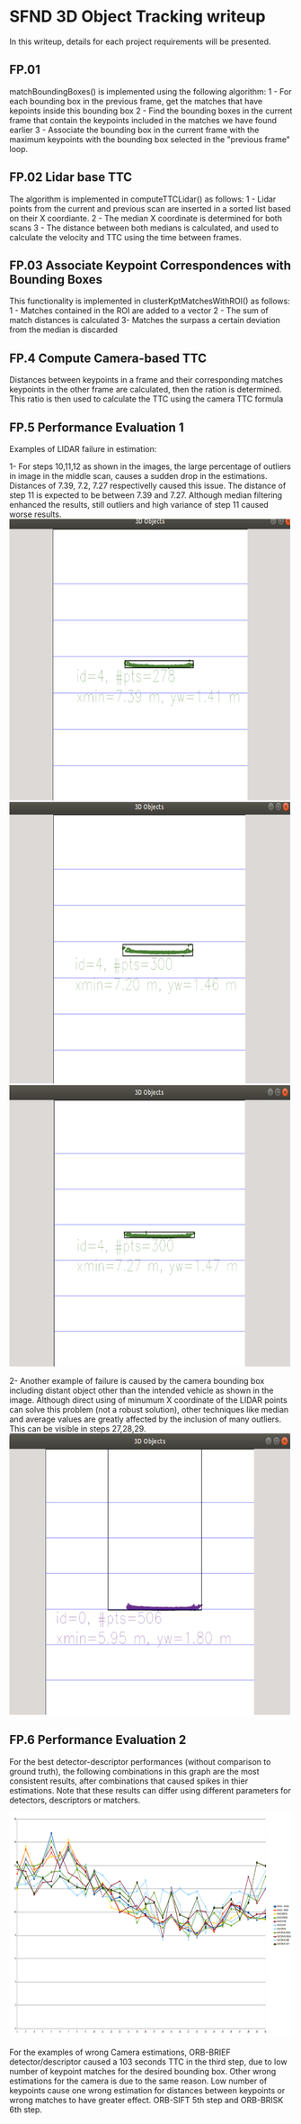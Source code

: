 # SFND 3D Object Tracking writeup

In this writeup, details for each project requirements will be presented.

## FP.01
matchBoundingBoxes() is implemented using the following algorithm:
1 - For each bounding box in the previous frame, get the matches that have kepoints inside this bounding box
2 - Find the bounding boxes in the current frame that contain the keypoints included in the matches we have found earlier
3 - Associate the bounding box in the current frame with the maximum keypoints with the bounding box selected in the "previous frame" loop.

## FP.02 Lidar base TTC
The algorithm is implemented in computeTTCLidar() as follows:
1 - Lidar points from the current and previous scan are inserted in a sorted list based on their X coordiante.
2 - The median X coordinate is determined for both scans
3 - The distance between both medians is calculated, and used to calculate the velocity and TTC using the time between frames.

## FP.03 Associate Keypoint Correspondences with Bounding Boxes
This functionality is implemented in clusterKptMatchesWithROI() as follows:
1 - Matches contained in the ROI are added to a vector
2 - The sum of match distances is calculated
3-  Matches the surpass a certain deviation from the median is discarded

## FP.4 Compute Camera-based TTC
Distances between keypoints in a frame and their corresponding matches keypoints in the other frame are calculated, then the ration is determined. This ratio is then used to calculate the TTC using the camera TTC formula

## FP.5 Performance Evaluation 1
Examples of LIDAR failure in estimation:

1- For steps 10,11,12 as shown in the images, the large percentage of outliers in image in the middle scan, causes a sudden drop in the estimations. Distances of 7.39, 7.2, 7.27 respectivelly caused this issue. The distance of step 11 is expected to be between 7.39 and 7.27. Although median filtering enhanced the results, still outliers and high variance of step 11 caused worse results.
<img src="doc/ex1-11.png" width="500" height="500" />
<img src="doc/ex1-12.png" width="500" height="500" />
<img src="doc/ex1-13.png" width="500" height="500" />


2- Another example of failure is caused by the camera bounding box including distant object other than the intended vehicle as shown in the image. Although direct using of minumum X coordinate of the LIDAR points can solve this problem (not a robust solution), other techniques like median and average values are greatly affected by the inclusion of many outliers. This can be visible in steps 27,28,29.
<img src="doc/ex2.png" width="500" height="500" />


## FP.6 Performance Evaluation 2 
For the best detector-descriptor performances (without comparison to ground truth), the following combinations in this graph are the most consistent results, after combinations that caused spikes in thier estimations. Note that these results can differ using different parameters for detectors, descriptors or matchers.

<img src="doc/extractor-descriptor comparison.png" width="1000" height="400" />

For the examples of wrong Camera estimations, ORB-BRIEF detector/descriptor caused a 103 seconds TTC in the third step, due to low number of keypoint matches for the desired bounding box. Other wrong estimations for the camera is due to the same reason. Low number of keypoints cause one wrong estimation for distances between keypoints or wrong matches to have greater effect. ORB-SIFT 5th step and ORB-BRISK 6th step.